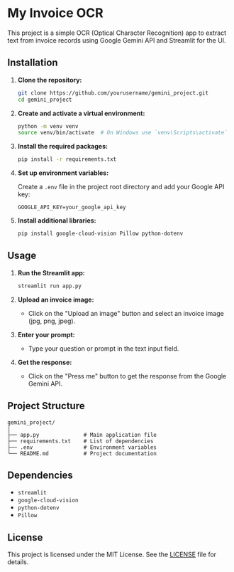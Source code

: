 # My Invoice OCR

This project is a simple OCR (Optical Character Recognition) app to extract text from invoice records using Google Gemini API and Streamlit for the UI.

## Installation

1. **Clone the repository:**

    ```sh
    git clone https://github.com/yourusername/gemini_project.git
    cd gemini_project
    ```

2. **Create and activate a virtual environment:**

    ```sh
    python -m venv venv
    source venv/bin/activate  # On Windows use `venv\Scripts\activate`
    ```

3. **Install the required packages:**

    ```sh
    pip install -r requirements.txt
    ```

4. **Set up environment variables:**

    Create a `.env` file in the project root directory and add your Google API key:

    ```env
    GOOGLE_API_KEY=your_google_api_key
    ```

5. **Install additional libraries:**

    ```sh
    pip install google-cloud-vision Pillow python-dotenv
    ```

## Usage

1. **Run the Streamlit app:**

    ```sh
    streamlit run app.py
    ```

2. **Upload an invoice image:**

    - Click on the "Upload an image" button and select an invoice image (jpg, png, jpeg).

3. **Enter your prompt:**

    - Type your question or prompt in the text input field.

4. **Get the response:**

    - Click on the "Press me" button to get the response from the Google Gemini API.

## Project Structure

```
gemini_project/
│
├── app.py              # Main application file
├── requirements.txt    # List of dependencies
├── .env                # Environment variables
└── README.md           # Project documentation
```

## Dependencies

- `streamlit`
- `google-cloud-vision`
- `python-dotenv`
- `Pillow`

## License

This project is licensed under the MIT License. See the [LICENSE](LICENSE) file for details.
